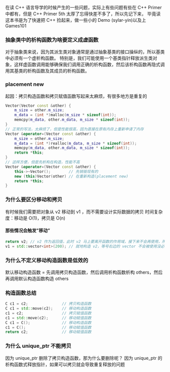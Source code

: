 在读 C++ 语言导学的时候产生的一些问题，实际上有些问题有些在 C++ Primer 中都有，但是 C++ Primer 5th 太厚了忘得快差不多了，所以先记下来，
毕竟读这本书是为了快速把 C++ 捡起来，做一些小的 Demo (sylar-yin)以及上 Games101

### 抽象类中的析构函数为啥要定义成虚函数
对于抽象类来说，因为其派生类对象通常是通过抽象基类的接口操纵的，所以基类中必须有一个虚析构函数。
特别是，我们可能使用一个基类指针释放派生类对象，这样虚函数调用能够确保我们调用正确的析构函数，然后该析构函数再隐式调用其基类的析构函数及其成员的析构函数。

### placement new
起因：拷贝构造函数和拷贝赋值函数写起来太麻烦，有很多地方是重复的

```cpp
Vector(Vector const &other) {
    m_size = other.m_size;
    m_data = (int *)malloc(m_size * sizeof(int));
    memcpy(m_data, other.m_data, m_size * sizeof(int));
}
// 正常的写法，太麻烦了，但是性能很高，因为直接在原有内存上重新申请了内存
Vector &operator=(Vector const &other) {
    m_size = other.m_size;
    m_data = (int *)realloc(m_data, m_size * sizeof(int));
    memcpy(m_data, other.m_data, m_size * sizeof(int));
    return *this;
}
// 这样方便，但是先析构在构造，性能不高
Vector &operator=(Vector const &other) {
    this->~Vector();        // 先销毁现有的
    new (this)Vector(other) // 在重新构造(placement new)
    return *this;
}
```

### 为什么要区分移动和拷贝
有时候我们需要把对象从 v2 移动到 v1 ，而不需要设计实际数据的拷贝
时间复杂度：移动是 O(1)，拷贝是 O(n)
#### 那些情况会触发"移动”
```cpp
return v2; // v2 作为返回值，此时 v2 马上要离开函数的作用域，接下来不会再使用，所以可以 move
v1 = std::vector<int>(200); // 就地构造 v2，等号右边的 vector 不会被使用没必要调用拷贝构造;
```

### 为什么不定义移动构造函数是低效的
默认移动构造函数 = 先调用拷贝构造函数，然后调用析构函数析构 others，然后再调用默认构造函数构造 others

### 构造函数总结

```cpp
C c1 = c2;               // 拷贝构造函数
C c1 = std::move(c2);    // 移动构造函数
c1 = c2;                 // 拷贝赋值函数
c1 = std::move(c2);      // 移动赋值函数
C c1 = C();              // 移动构造函数
c1 = C();                // 移动赋值函数
return c2;               // 移动赋值函数
```

### 为什么 unique_ptr 不能拷贝
因为 unique_ptr 删除了拷贝构造函数，那为什么要删除呢？
因为 unique_ptr 的析构函数式释放指针，如果可以拷贝就会导致重复释放的问题